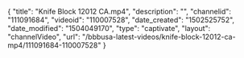 {
    "title": "Knife Block 12012 CA.mp4",
    "description": "",
    "channelid": "111091684",
    "videoid": "110007528",
    "date_created": "1502525752",
    "date_modified": "1504049170",
    "type": "captivate",
    "layout": "channelVideo",
    "url": "\/bbbusa-latest-videos\/knife-block-12012-ca-mp4\/111091684-110007528"
}